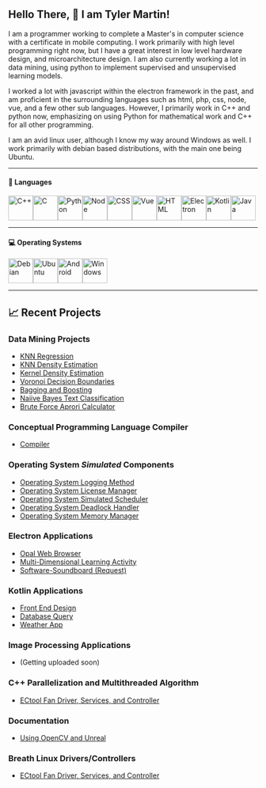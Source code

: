 ## Hello There, 👋  I am Tyler Martin!

I am a programmer working to complete a Master's in computer science with a certificate in mobile computing. I work primarily with high level programming right now, but I have a great interest in low level hardware design, and microarchitecture design. I am also currently working a lot in data mining, using python to implement supervised and unsupervised learning models. 

I worked a lot with javascript within the electron framework in the past, and am proficient in the surrounding languages such as html, php, css, node, vue, and a few other sub languages. However, I primarily work in C++ and python now, emphasizing on using Python for mathematical work and C++ for all other programming. 

I am an avid linux user, although I know my way around Windows as well. I work primarily with debian based distributions, with the main one being Ubuntu. 

---

#### 🧰 Languages
<img title="C++" alt="C++" src="https://cdn.worldvectorlogo.com/logos/c.svg" height="50" width="50" /><img title="C" alt="C" src="https://cdn.worldvectorlogo.com/logos/c-1.svg" height="50" width="50" /><img title="Python" alt="Python" src="https://cdn.worldvectorlogo.com/logos/python-5.svg" height="50" width="50" /><img title="Node" alt="Node" src="https://cdn.worldvectorlogo.com/logos/nodejs-2.svg" height="50" width="50" /><img title="CSS" alt="CSS" src="https://cdn.worldvectorlogo.com/logos/css-3.svg" height="50" width="50" /><img title="Vue" alt="Vue" src="https://cdn.worldvectorlogo.com/logos/vue-js-1.svg" height="50" width="50" /><img title="HTML" alt="HTML" src="https://cdn.worldvectorlogo.com/logos/html-1.svg" height="50" width="50" /><img title="Electron" alt="Electron" src="https://cdn.worldvectorlogo.com/logos/electron-1.svg" height="50" width="50" /><img title="Kotlin" alt="Kotlin" src="https://cdn.worldvectorlogo.com/logos/kotlin-1.svg" height="50" width="50" /><img title="Java" alt="Java" src="https://cdn.worldvectorlogo.com/logos/java-4.svg" height="50" width="50" />

---

#### 💻 Operating Systems
<img title="Debian" alt="Debian" src="https://cdn.worldvectorlogo.com/logos/debian-2.svg" height="50" width="50" /><img title="Ubuntu" alt="Ubuntu" src="https://cdn.worldvectorlogo.com/logos/ubuntu-4.svg" height="50" width="50" /><img title="Android" alt="Android" src="https://cdn.worldvectorlogo.com/logos/android-4.svg" height="50" width="50" /><img title="Windows" alt="Windows" src="https://cdn.worldvectorlogo.com/logos/microsoft-windows-22.svg" height="50" width="50" />

---
## 📈 Recent Projects
### Data Mining Projects
- [KNN Regression](https://github.com/1Guardian/Data-Mining-KNN-Regression)
- [KNN Density Estimation](https://github.com/1Guardian/Data-Mining-KNN-Density-Estimation-Kernel-Density-Estimation)
- [Kernel Density Estimation](https://github.com/1Guardian/Data-Mining-KNN-Density-Estimation-Kernel-Density-Estimation)
- [Voronoi Decision Boundaries](https://github.com/1Guardian/Data-Mining-Decision-Boundaries)
- [Bagging and Boosting](https://github.com/1Guardian/Data-Mining-Bagging)
- [Naiive Bayes Text Classification](https://github.com/1Guardian/Data-Mining-Text-Classification-Through-Naiive-Bayes)
- [Brute Force Aprori Calculator](https://github.com/1Guardian/DataMining-Aprori-Algorithm-Implementation)

### Conceptual Programming Language Compiler
 - [Compiler](https://github.com/1Guardian/Conceptual-Compiler)
 
### Operating System _Simulated_ Components
- [Operating System Logging Method](https://github.com/1Guardian/OSS-Logging-Library)
- [Operating System License Manager](https://github.com/1Guardian/OSS-License-Manager)
- [Operating System Simulated Scheduler](https://github.com/1Guardian/OSS-Simlated-Scheduler)
- [Operating System Deadlock Handler](https://github.com/1Guardian/OSS-Deadlock-Detection)
- [Operating System Memory Manager](https://github.com/1Guardian/OSS-Memory-Manager)

### Electron Applications
- [Opal Web Browser](https://github.com/1Guardian/Opal-Browser)
- [Multi-Dimensional Learning Activity](https://github.com/1Guardian/Programming-Professions-Project-Group-7)
- [Software-Soundboard (Request)](https://github.com/1Guardian/Software-Soundboard)

### Kotlin Applications
- [Front End Design](https://github.com/1Guardian/Kotlin-Friend-List)
- [Database Query](https://github.com/1Guardian/Kotlin-Database-Query-Implementation)
- [Weather App](https://github.com/1Guardian/Kotlin-Weather-App/)

### Image Processing Applications
- (Getting uploaded soon)

### C++ Parallelization and Multithreaded Algorithm
- [ECtool Fan Driver, Services, and Controller](https://github.com/1Guardian/Parallel-Brute-Force-Algorithm)

### Documentation 
- [Using OpenCV and Unreal](https://github.com/1Guardian/unrealandopencv)

### Breath Linux Drivers/Controllers
- [ECtool Fan Driver, Services, and Controller](https://github.com/1Guardian/EcToolFanControl)

